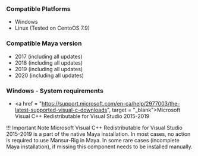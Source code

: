 ### Compatible Platforms
- Windows
- Linux (Tested on CentoOS 7.9)

### Compatible Maya version
- 2017 (including all updates)
- 2018 (including all updates)
- 2019 (including all updates)
- 2020 (including all updates)

### Windows - System requirements
- <a href = "https://support.microsoft.com/en-ca/help/2977003/the-latest-supported-visual-c-downloads", target = "_blank">Microsoft Visual C++ Redistributable for Visual Studio 2015-2019</a>

!!! Important Note
    Microsoft Visual C++ Redistributable for Visual Studio 2015-2019 is a part of the native Maya installation.
    In most cases, no action is required to use Mansur-Rig in Maya.
    In some rare cases (incomplete Maya installation), if missing this component needs to be installed manually.